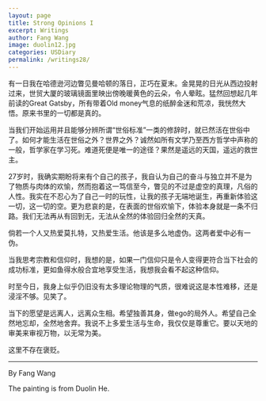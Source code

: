 ```yaml
---
layout: page
title: Strong Opinions I
excerpt: Writings
author: Fang Wang
image: duolin12.jpg
categories: USDiary
permalink: /writings28/
---
```


有一日我在哈德逊河边瞥见曼哈顿的落日，正巧在夏末。金晃晃的日光从西边投射过来，世贸大厦的玻璃镜面里映出傍晚暖黄色的云朵，令人晕眩。猛然回想起几年前读的Great Gatsby，所有带着Old money气息的纸醉金迷和荒凉，我恍然大悟。原来书里的一切都是真的。

当我们开始运用并且能够分辨所谓“世俗标准”一类的修辞时，就已然活在世俗中了。如何才能生活在世俗之外？世界之外？诚然如所有文学乃至西方哲学中声称的一般，哲学家在学习死。难道死便是唯一的途径？果然是遥远的天国，遥远的救世主。

27岁时，我确实期盼将来有个自己的孩子，我自认为自己的奋斗与独立并不是为了物质与肉体的欢愉，然而抱着这一笃信至今，瞥见的不过是虚空的真理，凡俗的人性。我实在不忍心为了自己一时的玩性，让我的孩子无端地诞生，再重新体验这一切，这一切的空。更为悲哀的是，在表面的世俗欢愉下，体验本身就是一条不归路。我们无法再从有回到无，无法从全然的体验回归全然的天真。

倘若一个人又热爱莫扎特，又热爱生活。他该是多么地虚伪。这两者爱中必有一伪。

当我思考宗教和信仰时，我想的是，如果一门信仰只是令人变得更符合当下社会的成功标准，更如鱼得水般合宜地享受生活，我想我会看不起这种信仰。

时至今日，我身上似乎仍旧没有太多理论物理的气质，很难说这是本性难移，还是浸淫不够。见笑了。

当下的愿望是远离人，远离众生相。希望独善其身，做ego的局外人。希望自己全然地忘却，全然地舍弃。我说不上多爱生活与生命，我仅仅是尊重它。要以天地的审美来审视万物，以无常为美。

这里不存在褒贬。



****

By Fang Wang

The painting is from Duolin He.